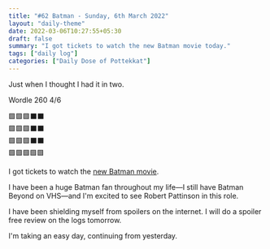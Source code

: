 ```yaml
---
title: "#62 Batman - Sunday, 6th March 2022"
layout: "daily-theme"
date: 2022-03-06T10:27:55+05:30
draft: false
summary: "I got tickets to watch the new Batman movie today."
tags: ["daily log"]
categories: ["Daily Dose of Pottekkat"]
---
```


Just when I thought I had it in two.

Wordle 260 4/6

🟩🟩🟩⬛⬛\
🟩🟩🟩⬛⬛\
🟩🟩🟩⬛⬛\
🟩🟩🟩🟩🟩

I got tickets to watch the [new Batman movie](https://www.imdb.com/title/tt1877830/).

I have been a huge Batman fan throughout my life—I still have Batman Beyond on VHS—and I'm excited to see Robert Pattinson in this role.

I have been shielding myself from spoilers on the internet. I will do a spoiler free review on the logs tomorrow.

I'm taking an easy day, continuing from yesterday.
